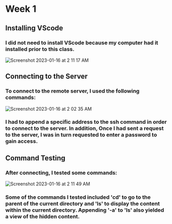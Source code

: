# Week 1

## Installing VScode
### I did not need to install VScode because my computer had it installed prior to this class. 


  ![Screenshot 2023-01-16 at 2 11 17 AM](https://user-images.githubusercontent.com/41757629/212653158-53598e11-cf31-4c47-b53c-cfb60a24a6e1.png)

## Connecting to the Server
### To connect to the remote server, I used the following commands: 


  ![Screenshot 2023-01-16 at 2 02 35 AM](https://user-images.githubusercontent.com/41757629/212652886-0fb4066c-ff33-4d86-97f8-b260e4503636.png)


### I had to append a specific address to the ssh command in order to connect to the server. In addition, Once I had sent a request to the server, I was in turn requested to enter a password to gain access. 


## Command Testing
### After connecting, I tested some commands: 


  ![Screenshot 2023-01-16 at 2 11 49 AM](https://user-images.githubusercontent.com/41757629/212653268-90e26b46-f370-417e-b9e3-3f7d9be5e500.png)


### Some of the commands I tested included 'cd' to go to the parent of the current directory and 'ls' to display the content within the current directory. Appending '-a' to 'ls' also yielded a view of the hidden content. 
